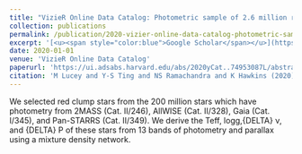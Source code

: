 ```yaml
---
title: "VizieR Online Data Catalog: Photometric sample of 2.6 million red clump stars (Lucey+, 2020)"
collection: publications
permalink: /publication/2020-vizier-online-data-catalog-photometric-sample-of-2
excerpt: '[<u><span style="color:blue">Google Scholar</span></u>](https://scholar.google.com/scholar?q=VizieR+Online+Data+Catalog:+Photometric+sample+of+2.6+million+red+clump+stars+(Lucey+,+2020))'
date: 2020-01-01
venue: 'VizieR Online Data Catalog'
paperurl: 'https://ui.adsabs.harvard.edu/abs/2020yCat..74953087L/abstract'
citation: 'M Lucey and Y-S Ting and NS Ramachandra and K Hawkins (2020). "VizieR Online Data Catalog: Photometric sample of 2.6 million red clump stars (Lucey+, 2020)". VizieR Online Data Catalog.'
---
```


We selected red clump stars from the 200 million stars which have photometry from 2MASS (Cat. II/246), AllWISE (Cat. II/328), Gaia (Cat. I/345), and Pan-STARRS (Cat. II/349). We derive the Teff, logg,{DELTA} ν, and {DELTA} P of these stars from 13 bands of photometry and parallax using a mixture density network.
